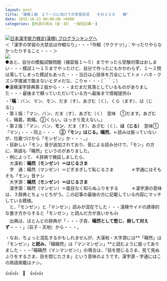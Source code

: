 ```yaml
---
layout: post
title: "漢検１級　２７－②に向けての学習状況　　その１０６　　瞞"
date: 2015-10-23 00:00:00 +0900
categories: [熟語の読み（音・訓）　－個別記事－]
---
```


[![](/syuusyuu9701/assets/images/漢検１級-２７－②に向けての学習状況-その１０６-瞞-br_c_3028_1.gif)](http://blog.with2.net/link.php?1659096:3028 "日本漢字能力検定(漢検) ブログランキングへ")[日本漢字能力検定(漢検) ブログランキングへ](http://blog.with2.net/link.php?1659096:3028)  
＜「漢字の学習の大禁忌は作輟なり」・・・「作輟（サクテツ）」：やったりやらなかったりすること・・・＞  
![](/syuusyuu9701/assets/images/漢検１級-２７－②に向けての学習状況-その１０６-瞞-79c6ddfd696e5dd88c7090c6d013c613.jpg)  
●あと、自分の模擬試験問題（補習版１～５）までやったら受験対策はおしまい・・・模試１～１５までやったけど、自分で作ったにもかかわらず、１～２問は落してしまった模試もあった・・・当日は心技体を万全にしてトメ・ハネ・クズシ字撲滅で臨まないとダメだな、こりゃ・・・（＾＾；）  
●漢検漢字辞典第２版から・・・まだまだ見落としているものがありました・・・最後まで頼っていただいている方へ最後まで情報提供👍  
・「**瞞**：バン、マン、モン、だま（す）、あざむ（く）、くら（ます）、は（じる）」  
・第１版：「マン、バン、だま（す）、あざむ（く）　意味　①だます。あざむく。瞞着。欺瞞。②くらい。はっきり見えない。」  
・第２版：「マン、バン、**モン**、だま（す）、あざむ（く）、**は（じる）**　意味①「マン」・・・同上・・・　**②「モン」はじる。瞞然**。←読みは振っていないが、位置づけから「モンゼン」か・・・。」  
・目新しい「モン」音が追加されており、音による読み分けで、「モン」の方に、熟語も「瞞然」というのがありました。  
・例によって、４辞典で検証しましたら、  
　大漢和：**瞞然（モンゼン）＝はじるさま**  
　字　通：瞞然（マンゼン）＝どぎまぎして恥じるさま　　　　＊字通にはそもそも「モン」音ナシ　　　  
　大字源：**瞞然（モンゼン）＝はじるさま**  
　漢字源：瞞然（マンゼン）＝面目なく知らぬふりをする　　　＊漢字源の意味は、３辞典とちょっとちがう。この記事の最後の方に記載している内容にマッチしている模様。  
　と、「モンゼン」と「マンゼン」読みが混在でした・・・漢検サイドの誘導的な書き方からすると「モンゼン」と読んだ方が良いかも👍  
　出典は、ほとんどの辞典が「・・・子貢、**瞞然として慙じ、俯して対えず・**・・」（荘子・天地）から・・・。  
  
・なお、ちょっと混乱するかもしれませんが、大漢和・大字源には**「瞞然」は「モンゼン」**と読み、**「瞞瞞然」は「マンマンゼン」**と読むように振ってありました・・・「瞞瞞然（マンマンゼン）」の場合は、「目を閉じるさま、見て見ぬふりをするさま、目を閉じたさま」という意味のようです。漢字源・字通にはこの熟語掲載はナシ。  
  
👍👍👍　🐑　👍👍👍  
